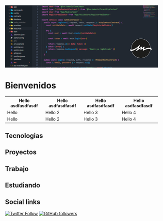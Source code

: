 ![AMDevelop Readme Header](./assets/header-small.png)


# Bienvenidos 

<table>
  <tr>
    <th>Hello asdfasdfasdf</th>
    <th>Hello asdfasdfasdf</th>
    <th>Hello asdfasdfasdf</th>
    <th>Hello asdfasdfasdf</th>
  </tr>
  <tr>
    <td>Hello</td>
    <td>Hello 2 </td>
    <td>Hello 3 </td>
    <td>Hello 4</td>
  </tr>
  <tr>
    <td>Hello</td>
    <td>Hello 2 </td>
    <td>Hello 3 </td>
    <td>Hello 4</td>
  </tr>
</table>


## Tecnologias

## Proyectos

## Trabajo

## Estudiando

## Social links

[![Twitter Follow](https://img.shields.io/twitter/follow/amm_dev?label=Follow%20me&logo=Twitter&style=social)](https://twitter.com/amm_dev) [![GitHub followers](https://img.shields.io/github/followers/AMDevelopOB?label=Follow%20me&style=social)](https://github.com/AMDevelopOB)

